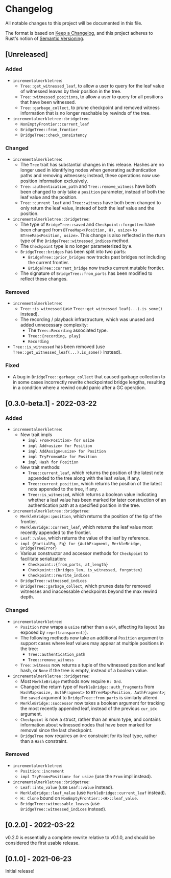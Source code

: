 # Changelog
All notable changes to this project will be documented in this file.

The format is based on [Keep a Changelog](https://keepachangelog.com/en/1.0.0/),
and this project adheres to Rust's notion of
[Semantic Versioning](https://semver.org/spec/v2.0.0.html).

## [Unreleased]

### Added
- `incrementalmerkletree`:
  - `Tree::get_witnessed_leaf`, to allow a user to query for the leaf value of
    witnessed leaves by their position in the tree.
  - `Tree::witnessed_positions`, to allow a user to query for all positions that
    have been witnessed.
  - `Tree::garbage_collect`, to prune checkpoint and removed witness information 
    that is no longer reachable by rewinds of the tree.
- `incrementalmerkletree::bridgetree`:
  - `NonEmptyFrontier::current_leaf`
  - `BridgeTree::from_frontier`
  - `BridgeTree::check_consistency`

### Changed

- `incrementalmerkletree`:
  - The `Tree` trait has substantial changes in this release. Hashes are no longer used
    in identifying nodes when generating authentication paths and removing witnesses;
    instead, these operations now use position information exclusively.
  - `Tree::authentication_path` and `Tree::remove_witness` have both been changed to only
    take a `position` parameter, instead of both the leaf value and the position.
  - `Tree::current_leaf` and `Tree::witness` have both been changed to only return the leaf
    value, instead of both the leaf value and the position.
- `incrementalmerkletree::bridgetree`:
  - The type of `BridgeTree::saved` and `Checkpoint::forgotten` have been changed from 
    `BTreeMap<(Position, H), usize>` to `BTreeMap<Position, usize>`. This change
    is also reflected in the rturn type of the `BridgeTree::witnessed_indices` method.
  - The `Checkpoint` type is no longer parameterized by `H`.
  - `BridgeTree::bridges` has been split into two parts: 
    - `BridgeTree::prior_bridges` now tracks past bridges not including the current frontier.
    - `BridgeTree::current_bridge` now tracks current mutable frontier.
  - The signature of `BridgeTree::from_parts` has been modified to reflect these changes.

### Removed
- `incrementalmerkletree`:
  - `Tree::is_witnessed` (use `Tree::get_witnessed_leaf(...).is_some()` instead).
  - The recording / playback infrastructure, which was unused and added
    unnecessary complexity:
    - The `Tree::Recording` associated type.
    - `Tree::{recording, play}`
    - `Recording`
- `Tree::is_witnessed` has been removed (use `Tree::get_witnessed_leaf(...).is_some()`
  instead).

### Fixed

- A bug in `BridgeTree::garbage_collect` that caused garbage collection to in some 
  cases incorrectly rewrite checkpointed bridge lengths, resulting in a condition 
  where a rewind could panic after a GC operation.

## [0.3.0-beta.1] - 2022-03-22

### Added
- `incrementalmerkletree`:
  - New trait impls
    - `impl From<Position> for usize`
    - `impl Add<usize> for Position`
    - `impl AddAssign<usize> for Position`
    - `impl TryFrom<u64> for Position`
    - `impl Hash for Position`
  - New trait methods:
    - `Tree::current_leaf`, which returns the position of the latest note
      appended to the tree along with the leaf value, if any.
    - `Tree::current_position`, which returns the position of the latest note
      appended to the tree, if any.
    - `Tree::is_witnessed`, which returns a boolean value indicating whether a
      leaf value has been marked for later construction of an authentication
      path at a specified position in the tree.
- `incrementalmerkletree::bridgetree`:
  - `MerkleBridge::position`, which returns the position of the tip of the
    frontier.
  - `MerkleBridge::current_leaf`, which returns the leaf value most recently
    appended to the frontier.
  - `Leaf::value`, which returns the value of the leaf by reference.
  - `impl {PartialEq, Eq} for {AuthFragment, MerkleBridge, BridgeTreeError}`
  - Various constructor and accessor methods for `Checkpoint` to facilitate
    serialization:
    - `Checkpoint::{from_parts, at_length}`
    - `Checkpoint::{bridges_len, is_witnessed, forgotten}`
    - `Checkpoint::rewrite_indices`
  - `BridgeTree::witnessed_indices`
  - `BridgeTree::garbage_collect`, which prunes data for removed witnesses and
    inaccessable checkpoints beyond the max rewind depth.

### Changed
- `incrementalmerkletree`:
  - `Position` now wraps a `usize` rather than a `u64`, affecting its layout (as
    exposed by `repr(transparent)`).
  - The following methods now take an additional `Position` argument to support
    cases where leaf values may appear at multiple positions in the tree:
    - `Tree::authentication_path`
    - `Tree::remove_witness`
  - `Tree::witness` now returns a tuple of the witnessed position and leaf hash,
    or `None` if the tree is empty, instead of a boolean value.
- `incrementalmerkletree::bridgetree`:
  - Most `MerkleBridge` methods now require `H: Ord`.
  - Changed the return type of `MerkleBridge::auth_fragments` from 
    `HashMap<usize, AuthFragment>` to `BTreeMap<Position, AuthFragment>`; the
    `saved` argument to `BridgeTree::from_parts` is similarly altered.
  - `MerkleBridge::successor` now takes a boolean argument for tracking the most
    recently appended leaf, instead of the previous `cur_idx` argument.
  - `Checkpoint` is now a struct, rather than an enum type, and contains
    information about witnessed nodes that have been marked for removal since the
    last checkpoint.
  - `BridgeTree` now requires an `Ord` constraint for its leaf type, rather than a
    `Hash` constraint.

### Removed
- `incrementalmerkletree`:
  - `Position::increment`
  - `impl TryFrom<Position> for usize` (use the `From` impl instead).
- `incrementalmerkletree::bridgetree`:
  - `Leaf::into_value` (use `Leaf::value` instead).
  - `MerkleBridge::leaf_value` (use `MerkleBridge::current_leaf` instead).
  - `H: Clone` bound on `NonEmptyFrontier::<H>::leaf_value`.
  - `BridgeTree::witnessable_leaves` (use `BridgeTree::witnessed_indices` instead).

## [0.2.0] - 2022-03-22

v0.2.0 is essentially a complete rewrite relative to v0.1.0, and should be considered
the first usable release.  

## [0.1.0] - 2021-06-23
Initial release!
